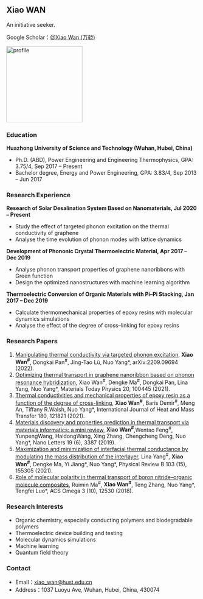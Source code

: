 ## Xiao WAN

An initiative seeker.

Google Scholar：[@Xiao Wan (万骁)](https://scholar.google.com.sg/citations?user=ldwbbL0AAAAJ&hl=en)

<img width="200" alt="profile" src="https://user-images.githubusercontent.com/26539606/209074964-42ec34aa-3da7-44d9-bbcc-6b797869c0c1.jpg">

### Education

**Huazhong University of Science and Technology (Wuhan, Hubei, China)** 
- Ph.D. (ABD), Power Engineering and Engineering Thermophysics, GPA: 3.75/4, Sep 2017 – Present  
- Bachelor degree, Energy and Power Engineering, GPA: 3.83/4, Sep 2013 – Jun 2017

### Research Experience

**Research of Solar Desalination System Based on Nanomaterials, Jul 2020 – Present**
- Study the effect of targeted phonon excitation on the thermal conductivity of graphene  
- Analyse the time evolution of phonon modes with lattice dynamics  

**Development of Phononic Crystal Thermoelectric Material, Apr 2017 – Dec 2019**
- Analyse phonon transport properties of graphene nanoribbons with Green function
- Design the optimized nanostructures with machine learning algorithm  

**Thermoelectric Conversion of Organic Materials with Pi–Pi Stacking, Jan 2017 – Dec 2019**
- Calculate thermomechanical properties of epoxy resins with molecular dynamics simulations
- Analyse the effect of the degree of cross–linking for epoxy resins

### Research Papers

1. [Manipulating thermal conductivity via targeted phonon excitation](https://arxiv.org/abs/2209.09694), **Xiao Wan<sup>#</sup>**, Dongkai Pan<sup>#</sup>,
Jing-Tao Lü, Nuo Yang*, arXiv:2209.09694 (2022).
2. [Optimizing thermal transport in graphene nanoribbon based on phonon resonance hybridization](https://www.sciencedirect.com/science/article/pii/S2542529321001061), Xiao Wan<sup>#</sup>, Dengke Ma<sup>#</sup>, Dongkai Pan, Lina Yang, Nuo Yang*, Materials Today Physics 20, 100445 (2021).
3. [Thermal conductivities and mechanical properties of epoxy resin as a function of the degree of cross-linking](https://www.sciencedirect.com/science/article/pii/S0017931021009261), **Xiao Wan<sup>#</sup>**, Baris Demir<sup>#</sup>, Meng An, Tiffany R.Walsh, Nuo Yang*, International Journal of Heat and Mass Transfer 180, 121821 (2021).
4. [Materials discovery and properties prediction in thermal transport via materials informatics: a mini review](https://pubs.acs.org/doi/full/10.1021/acs.nanolett.8b05196), **Xiao Wan<sup>#</sup>**,Wentao Feng<sup>#</sup>, YunpengWang, HaidongWang, Xing Zhang, Chengcheng Deng, Nuo Yang*, Nano Letters 19 (6), 3387 (2019).
5. [Maximization and minimization of interfacial thermal conductance by modulating the mass distribution of the interlayer](https://journals.aps.org/prb/abstract/10.1103/PhysRevB.103.155305), Lina Yang<sup>#</sup>, **Xiao Wan<sup>#</sup>**, Dengke Ma, Yi Jiang\*, Nuo Yang\*, Physical Review B 103 (15), 155305 (2021).
6. [Role of molecular polarity in thermal transport of boron nitride–organic molecule composites](https://pubs.acs.org/doi/full/10.1021/acsomega.8b02338), Ruimin Ma<sup>#</sup>, **Xiao Wan<sup>#</sup>**, Teng Zhang, Nuo Yang\*, Tengfei Luo\*, ACS Omega 3 (10), 12530 (2018).

### Research Interests

- Organic chemistry, especially conducting polymers and biodegradable polymers
- Thermoelectric device building and testing
- Molecular dynamics simulations
- Machine learning
- Quantum field theory

### Contact

- Email：<xiao_wan@hust.edu.cn>
- Address：1037 Luoyu Ave, Wuhan, Hubei, China, 430074
